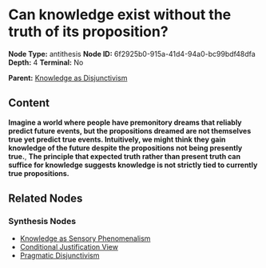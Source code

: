 # Can knowledge exist without the truth of its proposition?

**Node Type:** antithesis
**Node ID:** 6f2925b0-915a-41d4-94a0-bc99bdf48dfa
**Depth:** 4
**Terminal:** No

**Parent:** [Knowledge as Disjunctivism](knowledge-as-disjunctivism-synthesis-38694a52-6f2d-4997-bba8-8cf8097ee74e.md)

## Content

**Imagine a world where people have premonitory dreams that reliably predict future events, but the propositions dreamed are not themselves true yet predict true events. Intuitively, we might think they gain knowledge of the future despite the propositions not being presently true.**, **The principle that expected truth rather than present truth can suffice for knowledge suggests knowledge is not strictly tied to currently true propositions.**

## Related Nodes

### Synthesis Nodes

- [Knowledge as Sensory Phenomenalism](knowledge-as-sensory-phenomenalism-synthesis-d1641c01-4e02-4e56-bb57-fc1bb8ccc26d.md)
- [Conditional Justification View](conditional-justification-view-synthesis-c3ed2849-b029-4d39-9263-06ba945e01a7.md)
- [Pragmatic Disjunctivism](pragmatic-disjunctivism-synthesis-89e7871a-87cd-4704-a634-f57470101778.md)
